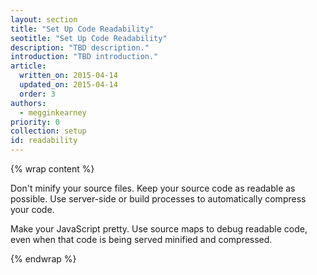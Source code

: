 ```yaml
---
layout: section
title: "Set Up Code Readability"
seotitle: "Set Up Code Readability"
description: "TBD description."
introduction: "TBD introduction."
article:
  written_on: 2015-04-14
  updated_on: 2015-04-14
  order: 3
authors:
  - megginkearney
priority: 0
collection: setup
id: readability
---
```


{% wrap content %}

Don't minify your source files. Keep your source code as readable as possible. Use server-side or build processes to automatically compress your code.

Make your JavaScript pretty. Use source maps to debug readable code,
even when that code is being served minified and compressed.

{% endwrap %}